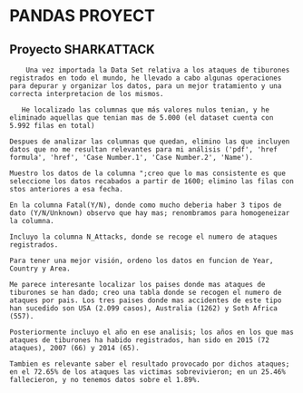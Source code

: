 

# PANDAS PROYECT

   ## Proyecto SHARKATTACK
   

        Una vez importada la Data Set relativa a los ataques de tiburones registrados en todo el mundo, he llevado a cabo algunas operaciones para depurar y organizar los datos, para un mejor tratamiento y una correcta interpretacion de los mismos.

       He localizado las columnas que más valores nulos tenian, y he eliminado aquellas que tenian mas de 5.000 (el dataset cuenta con 5.992 filas en total)

    Despues de analizar las columnas que quedan, elimino las que incluyen datos que no me resultan relevantes para mi análisis ('pdf', 'href formula', 'href', 'Case Number.1', 'Case Number.2', 'Name').

    Muestro los datos de la columna ";creo que lo mas consistente es que seleccione los datos recabados a partir de 1600; elimino las filas con stos anteriores a esa fecha.

    En la columna Fatal(Y/N), donde como mucho deberia haber 3 tipos de dato (Y/N/Unknown) observo que hay mas; renombramos para homogeneizar la columna.

    Incluyo la columna N_Attacks, donde se recoge el numero de ataques registrados.

    Para tener una mejor visión, ordeno los datos en funcion de Year, Country y Area.

    Me parece interesante localizar los paises donde mas ataques de tiburones se han dado; creo una tabla donde se recogen el numero de ataques por pais. Los tres paises donde mas accidentes de este tipo han sucedido son USA (2.099 casos), Australia (1262) y Soth Africa (557).

    Posteriormente incluyo el año en ese analisis; los años en los que mas ataques de tiburones ha habido registrados, han sido en 2015 (72 ataques), 2007 (66) y 2014 (65).

    Tambien es relevante saber el resultado provocado por dichos ataques; en el 72.65% de los ataques las victimas sobrevivieron; en un 25.46% fallecieron, y no tenemos datos sobre el 1.89%.


    